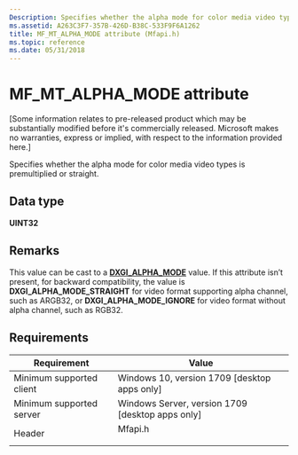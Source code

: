 ```yaml
---
Description: Specifies whether the alpha mode for color media video types is premultiplied or straight.
ms.assetid: A263C3F7-357B-426D-B38C-533F9F6A1262
title: MF_MT_ALPHA_MODE attribute (Mfapi.h)
ms.topic: reference
ms.date: 05/31/2018
---
```


# MF\_MT\_ALPHA\_MODE attribute

\[Some information relates to pre-released product which may be substantially modified before it's commercially released. Microsoft makes no warranties, express or implied, with respect to the information provided here.\]

Specifies whether the alpha mode for color media video types is premultiplied or straight.

## Data type

**UINT32**

## Remarks

This value can be cast to a [**DXGI\_ALPHA\_MODE**](/windows/win32/api/dxgi1_2/ne-dxgi1_2-dxgi_alpha_mode) value. If this attribute isn’t present, for backward compatibility, the value is **DXGI\_ALPHA\_MODE\_STRAIGHT** for video format supporting alpha channel, such as ARGB32, or **DXGI\_ALPHA\_MODE\_IGNORE** for video format without alpha channel, such as RGB32.

## Requirements



| Requirement | Value |
|-------------------------------------|------------------------------------------------------------------------------------|
| Minimum supported client<br/> | Windows 10, version 1709 \[desktop apps only\]<br/>                          |
| Minimum supported server<br/> | Windows Server, version 1709 \[desktop apps only\]<br/>                      |
| Header<br/>                   | <dl> <dt>Mfapi.h</dt> </dl> |



 

 
